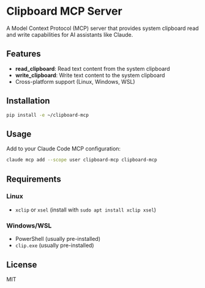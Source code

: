 # Clipboard MCP Server

A Model Context Protocol (MCP) server that provides system clipboard read and write capabilities for AI assistants like Claude.

## Features

- **read_clipboard**: Read text content from the system clipboard
- **write_clipboard**: Write text content to the system clipboard
- Cross-platform support (Linux, Windows, WSL)

## Installation

```bash
pip install -e ~/clipboard-mcp
```

## Usage

Add to your Claude Code MCP configuration:

```bash
claude mcp add --scope user clipboard-mcp clipboard-mcp
```

## Requirements

### Linux
- `xclip` or `xsel` (install with `sudo apt install xclip xsel`)

### Windows/WSL
- PowerShell (usually pre-installed)
- `clip.exe` (usually pre-installed)

## License

MIT
